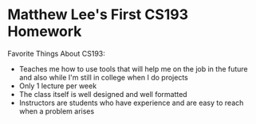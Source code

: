# Matthew Lee's First CS193 Homework

Favorite Things About CS193:
- Teaches me how to use tools that will help me on the job in the future and also while I'm still in college when I do projects
- Only 1 lecture per week
- The class itself is well designed and well formatted
- Instructors are students who have experience and are easy to reach when a problem arises
